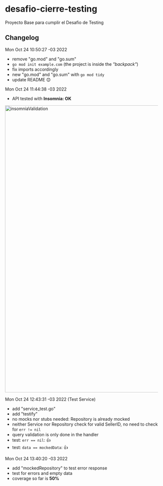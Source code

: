 # desafio-cierre-testing

Proyecto Base para cumplir el Desafio de Testing

## Changelog

Mon Oct 24 10:50:27 -03 2022
- remove "go.mod" and "go.sum"
- `go mod init example.com` (the project is inside the _"backpack"_)
- fix imports accordingly
- new "go.mod" and "go.sum" with `go mod tidy`
- update README :blush:

Mon Oct 24 11:44:38 -03 2022
- API tested with __Insomnia: OK__
<img width="943" alt="insomniaValidation" src="https://user-images.githubusercontent.com/114087997/197555382-5d748a73-fbdd-48fe-acd6-cee33f7de0c6.png">

Mon Oct 24 12:43:31 -03 2022 (Test Service)
- add "service_test.go"
- add "testify"
- no mocks nor stubs needed: Repository is already mocked
- neither Service nor Repository check for valid SellerID, no need to check for `err != nil`
- query validation is only done in the handler
- test: `err == nil`: :thumbsup:
- test: `data == mockedData`: :thumbsup:

Mon Oct 24 13:40:20 -03 2022
- add "mockedRepository" to test error response
- test for errors and empty data
- coverage so far is __50%__ 
